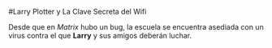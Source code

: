 #Larry Plotter y La Clave Secreta del Wifi

Desde que en *Matrix* hubo un bug, la escuela se encuentra asediada con un virus contra el que **Larry** y sus amigos deberán luchar.
